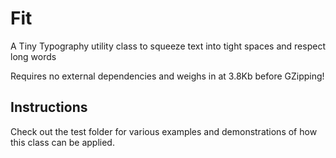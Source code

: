 # Fit
A Tiny Typography utility class to squeeze text into tight spaces and respect long words

Requires no external dependencies and weighs in at 3.8Kb before GZipping!


## Instructions
Check out the test folder for various examples and demonstrations of how this class can be applied.
